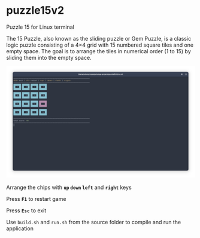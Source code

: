 # puzzle15v2

Puzzle 15 for Linux terminal

The 15 Puzzle, also known as the sliding puzzle or Gem Puzzle, is a classic logic puzzle consisting of a 4×4 grid with 15 numbered square tiles and one empty space. The goal is to arrange the tiles in numerical order (1 to 15) by sliding them into the empty space.

![Puzzle 15 screen image](/img/screen.png)

Arrange the chips with <b>`up` `down` `left`</b> and <b>`right`</b> keys

Press <b>`F1`</b> to restart game

Press <b>`Esc`</b> to exit

Use `build.sh` and `run.sh` from the source folder to compile and run the application
